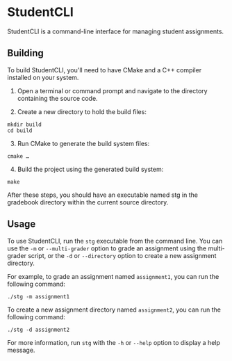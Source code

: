 # StudentCLI

StudentCLI is a command-line interface for managing student assignments.

## Building

To build StudentCLI, you'll need to have CMake and a C++ compiler installed on your system.

1. Open a terminal or command prompt and navigate to the directory containing the source code.

2. Create a new directory to hold the build files:

```
mkdir build
cd build
```

3. Run CMake to generate the build system files:

```
cmake …
```

4. Build the project using the generated build system:
```
make
```


After these steps, you should have an executable named stg in the gradebook directory within the current source directory.

## Usage

To use StudentCLI, run the `stg` executable from the command line. You can use the `-m` or `--multi-grader` option to grade an assignment using the multi-grader script, or the `-d` or `--directory` option to create a new assignment directory.

For example, to grade an assignment named `assignment1`, you can run the following command:

```
./stg -m assignment1

```

To create a new assignment directory named `assignment2`, you can run the following command:

```
./stg -d assignment2
```


For more information, run `stg` with the `-h` or `--help` option to display a help message.
